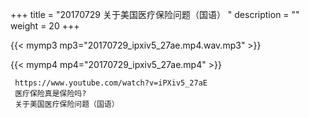 +++
title = "20170729  关于美国医疗保险问题（国语） "
description = ""
weight = 20
+++

{{< mymp3 mp3="20170729_ipxiv5_27ae.mp4.wav.mp3" >}}

{{< mymp4 mp4="20170729_ipxiv5_27ae.mp4" >}}

     https://www.youtube.com/watch?v=iPXiv5_27aE 
     医疗保险真是保险吗? 
     关于美国医疗保险问题（国语） 
